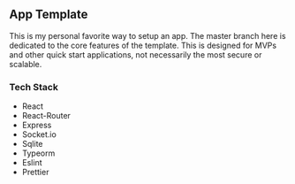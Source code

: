 ## App Template

This is my personal favorite way to setup an app. The master branch here is dedicated to the core features of the template. This is designed for MVPs and other quick start applications, not necessarily the most secure or scalable.

### Tech Stack

- React
- React-Router
- Express
- Socket.io
- Sqlite
- Typeorm
- Eslint
- Prettier
